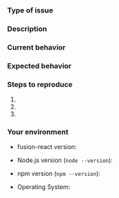<!--
  Thank you for taking the time to submit an issue.

  Before opening a new issue, please search existing issues (https://github.com/fusionjs/fusion-react/issues)
  to double-check your issue isn't already known.

  To make it easier for us to help you — please follow the suggested format below.
-->

<!--- Provide a general summary of the issue in the title -->

### Type of issue

<!-- Feature request or bug -->

### Description

<!--- Describe the issue or the enhancement you want to see. -->

### Current behavior

<!--- What happens. -->

### Expected behavior

<!--- What should happen. -->

### Steps to reproduce

1.
2.
3.

### Your environment

* fusion-react version:

* Node.js version (`node --version`):

* npm version (`npm --version`):

* Operating System: